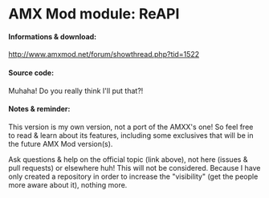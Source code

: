 # AMX Mod module: ReAPI
#### Informations & download:
http://www.amxmod.net/forum/showthread.php?tid=1522

#### Source code:
Muhaha! Do you really think I'll put that?!

#### Notes & reminder:
This version is my own version, not a port of the AMXX's one!
So feel free to read & learn about its features, including some exclusives that will be in the future AMX Mod version(s).

Ask questions & help on the official topic (link above), not here (issues & pull requests) or elsewhere huh! This will not be considered.
Because I have only created a repository in order to increase the "visibility" (get the people more aware about it), nothing more.
